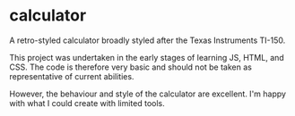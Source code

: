 # calculator
A retro-styled calculator broadly styled after the Texas Instruments TI-150.

This project was undertaken in the early stages of learning JS, HTML, and CSS. The code is therefore very basic and should not be taken as representative of current abilities.

However, the behaviour and style of the calculator are excellent. I'm happy with what I could create with limited tools.
